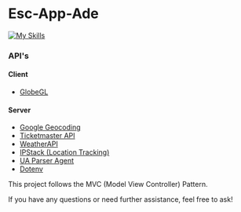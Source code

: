 <!-- 
Steps to connect with VSCode
Connect to Escappade
Set up connection security
Choose a connection method
3
Connect
Connecting with MongoDB for VS Code
1. Install MongoDB for VS Code.
In VS Code, open "Extensions" in the left navigation and search for "MongoDB for VS Code." Select the extension and click install.
2. In VS Code, open the Command Palette.
Click on "View" and open "Command Palette."
Search "MongoDB: Connect" on the Command Palette and click on "Connect with Connection String."
3. Connect to your MongoDB deployment.
Paste your connection string into the Command Palette.
mongodb+srv://rchrdlss:<password>@escappade.jklqte7.mongodb.net/

Replace <password> with the password for the rchrdlss user. Ensure any options are URL encoded. 
4. Click “Create New Playground” in MongoDB for VS Code to get started.
Learn more about Playgrounds 
RESOURCES
Connect to MongoDB through VSCode
Explore your data with playgrounds
Access your Database Users
Troubleshoot Connections


System StatusAll Good
©2024 MongoDB, Inc.StatusTermsPrivacyAtlas Blog -->

# Esc-App-Ade

[![My Skills](https://skillicons.dev/icons?i=mongo,express,react,nodejs,js,html,css,mui)](https://skillicons.dev)

### API's 

#### Client 
- [GlobeGL](https://globe.gl/)

#### Server
- [Google Geocoding](https://developers.google.com/maps/documentation/geocoding/overview)
- [Ticketmaster API](https://developer.ticketmaster.com/products-and-docs/apis/getting-started/)
- [WeatherAPI](https://weatherstack.com/)
- [IPStack (Location Tracking)](https://ipstack.com/)
- [UA Parser Agent](https://www.npmjs.com/package/ua-parser-js)
- [Dotenv](https://www.npmjs.com/package/dotenv) 


This project follows the MVC (Model View Controller) Pattern.

If you have any questions or need further assistance, feel free to ask!